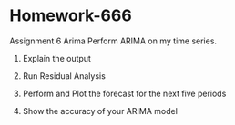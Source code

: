 # Homework-666
Assignment 6 Arima 
Perform ARIMA on my time series. 

1. Explain the output

2. Run Residual Analysis

3. Perform and Plot the forecast for the next five periods
4. Show the accuracy of your ARIMA model
